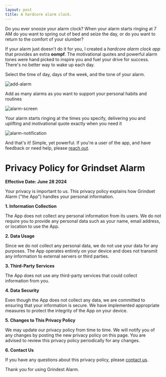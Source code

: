 ```yaml
---
layout: post
title: A hardcore alarm clock.
---
```


Do you ever snooze your alarm clock? When your alarm starts ringing at 7 AM do you want to spring out of bed and seize the day, or do you want to return to the comfort of your slumber?

If your alarm just doesn't do it for you, I created a _hardcore alarm clock app_ that provides an extra **oompf**. The motivational quotes and powerful alarm tones were hand picked to inspire you and fuel your drive for success. There's no better way to wake up each day.

Select the time of day, days of the week, and the tone of your alarm.

![add-alarm]({{site.baseurl}}/images/hardcore-alarm-clock/add-alarm.PNG)

Add as many alarms as you want to support your personal habits and routines

![alarm-screen]({{site.baseurl}}/images/hardcore-alarm-clock/alarm-screen.PNG)

Your alarm starts ringing at the times you specify, delivering you and uplifting and motivational quote exactly when you need it

![alarm-notification]({{site.baseurl}}/images/hardcore-alarm-clock/alarm-notification.PNG)

And that's it! Simple, yet powerful. If you're a user of the app, and have feedback or need help, please [reach out](mailto:dalton.g.sweeney@gmail.com).

<h1 id="privacy-policy-for-alarm-clock-app">Privacy Policy for Grindset Alarm</h1>

**Effective Date: June 28 2024**

Your privacy is important to us. This privacy policy explains how Grindset Alarm ("the App") handles your personal information.

**1. Information Collection**

The App does not collect any personal information from its users. We do not require you to provide any personal data such as your name, email address, or location to use the App.

**2. Data Usage**

Since we do not collect any personal data, we do not use your data for any purposes. The App operates entirely on your device and does not transmit any information to external servers or third parties.

**3. Third-Party Services**

The App does not use any third-party services that could collect information from you.

**4. Data Security**

Even though the App does not collect any data, we are committed to ensuring that your information is secure. We have implemented appropriate measures to protect the integrity of the App on your device.

**5. Changes to This Privacy Policy**

We may update our privacy policy from time to time. We will notify you of any changes by posting the new privacy policy on this page. You are advised to review this privacy policy periodically for any changes.

**6. Contact Us**

If you have any questions about this privacy policy, please [contact us](mailto:dalton.g.sweeney@gmail.com).

Thank you for using Grindest Alarm. 
